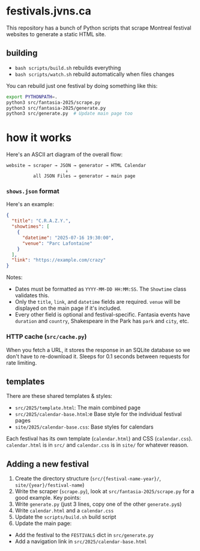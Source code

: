 # festivals.jvns.ca

This repository has a bunch of Python scripts that scrape Montreal festival
websites to generate a static HTML site.

## building

* `bash scripts/build.sh` rebuilds everything
* `bash scripts/watch.sh` rebuild automatically when files changes

You can rebuild just one festival by doing something like this:

```bash
export PYTHONPATH=.
python3 src/fantasia-2025/scrape.py
python3 src/fantasia-2025/generate.py
python3 src/generate.py  # Update main page too
```

# how it works

Here's an ASCII art diagram of the overall flow:

```
website → scraper → JSON → generator → HTML Calendar
                      ↓
          all JSON Files → generator → main page
```

### `shows.json` format

Here's an example:

```json
{
  "title": "C.R.A.Z.Y.",
  "showtimes": [
    {
      "datetime": "2025-07-16 19:30:00",
      "venue": "Parc Lafontaine"
    }
  ],
  "link": "https://example.com/crazy"
}
```

Notes:

* Dates must be formatted as `YYYY-MM-DD HH:MM:SS`. The `Showtime` class validates this. 
* Only the `title`, `link`, and `datetime` fields are required. `venue` will be
  displayed on the main page if it's included.
* Every other field is optional and festival-specific. Fantasia events have
  `duration` and `country`, Shakespeare in the Park has `park` and `city`, etc. 

### HTTP cache (`src/cache.py`)

When you fetch a URL, it stores the response in an SQLite database so we
don't have to re-download it. Sleeps for 0.1 seconds between requests for rate limiting.

## templates

There are these shared templates & styles:

- `src/2025/template.html`: The main combined page
- `src/2025/calendar-base.html`:e Base style for the individual festival pages
- `site/2025/calendar-base.css`: Base styles for calendars

Each festival has its own template (`calendar.html`) and CSS (`calendar.css`). `calendar.html` is in `src/` and `calendar.css` is in `site/` for whatever reason.

## Adding a new festival

1. Create the directory structure (`src/{festival-name-year}/`, `site/{year}/festival-name`)
2. Write the scraper (`scrape.py`), look at `src/fantasia-2025/scrape.py` for a good example. Key points:
3. Write `generate.py` (just 3 lines, copy one of the other `generate.py`s)
4. Write `calendar.html` and a `calendar.css`
5. Update the `scripts/build.sh` build script
6. Update the main page:
  - Add the festival to the `FESTIVALS` dict in `src/generate.py`
  - Add a navigation link in `src/2025/calendar-base.html`
